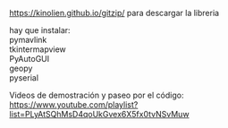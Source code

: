 https://kinolien.github.io/gitzip/
para descargar la libreria

hay que instalar:    
pymavlink     
tkintermapview     
PyAutoGUI     
geopy     
pyserial    

Videos de demostración y paseo por el código:     
https://www.youtube.com/playlist?list=PLyAtSQhMsD4qoUkGvex6X5fx0tvNSvMuw    

